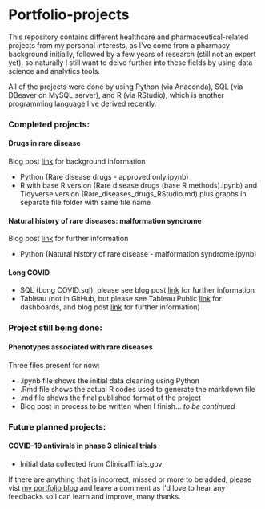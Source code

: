 # Portfolio-projects
This repository contains different healthcare and pharmaceutical-related projects from my personal interests, as I've come from a pharmacy background initially, followed by a few years of research (still not an expert yet), so naturally I still want to delve further into these fields by using data science and analytics tools.

All of the projects were done by using Python (via Anaconda), SQL (via DBeaver on MySQL server), and R (via RStudio), which is another programming language I've derived recently.


### Completed projects:
#### Drugs in rare disease
Blog post [link](https://jhylinportfolio.wordpress.com/portfolio/python-project-rare-disease-drugs/) for background information
- Python (Rare disease drugs - approved only.ipynb)
- R with base R version (Rare disease drugs (base R methods).ipynb) and Tidyverse version (Rare_diseases_drugs_RStudio.md) plus graphs in separate file folder with same file name

#### Natural history of rare diseases: malformation syndrome
Blog post [link](https://jhylinportfolio.wordpress.com/portfolio/python-project-rare-diseases-malformation-syndrome/) for further information
- Python (Natural history of rare disease - malformation syndrome.ipynb)

#### Long COVID 
- SQL (Long COVID.sql), please see blog post [link](https://jhylinportfolio.wordpress.com/portfolio/sql-project-long-covid/) for further information
- Tableau (not in GitHub, but please see Tableau Public [link](https://public.tableau.com/app/profile/jennifer.hy.lin/viz/CharacterisinglongCOVID/Riskfactorswithclinicalassociations) for dashboards, and blog post [link](https://jhylinportfolio.wordpress.com/portfolio/tableau-project/) for further information)


### Project still being done:
#### Phenotypes associated with rare diseases
Three files present for now:
* .ipynb file shows the initial data cleaning using Python
* .Rmd file shows the actual R codes used to generate the markdown file
* .md file shows the final published format of the project
* Blog post in process to be written when I finish... *to be continued*


### Future planned projects:
#### COVID-19 antivirals in phase 3 clinical trials
* Initial data collected from ClinicalTrials.gov


If there are anything that is incorrect, missed or more to be added, please vist [my portfolio blog](https://jhylinportfolio.wordpress.com/project-type/data-analytics/) and leave a comment as I'd love to hear any feedbacks so I can learn and improve, many thanks.